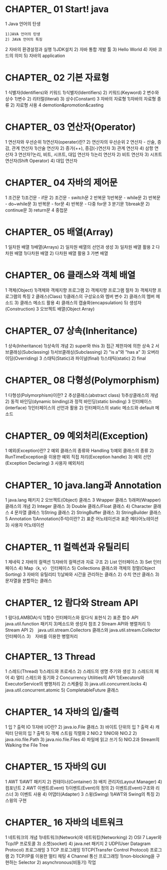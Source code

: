 #  CHAPTER_ 01 Start! java

1 Java 언어의 탄생

    1)JAVA 언어의 탄생
    2) JAVA 언어의 특징
2 자바의 환경설정과 실행
    1)JDK설치
    2) 자바 통합 개발 툴
    3) Hello World
    4) 자바 코드의 의미
    5) 자바의 application





#  CHAPTER_ 02 기본 자료형

1 식별자(Identifiers)와 키워드
    1)식별자(Identifiers)
    2) 키워드(Keyword)
2 변수와 상수
    1)변수
    2) 리터럴(literal)
    3) 상수(Constant)
3 자바의 자료형
    1)자바의 자료형 종류
    2) 자료형 사용
4 demotion&promotion&casting





# CHAPTER_ 03 연산자(Operator)

1 연산자와 우선순위
    1)연산자(operater)란?
    2) 연산자의 우선순위
2 연산자 - 산술, 증감, 관계 연산자
    1)산술 연산자
    2) 증가(++), 증감(-)연산자
    3) 관계 연산자
    4) 삼항 연산자
3 연산자?논리, 비트, 시프트, 대입 연산자
    1)논리 연산자
    2) 비트 연산자
    3) 시프트 연산자(Shift Operator)
    4) 대입 연산자





#  CHAPTER_ 04 자바의 제어문

1 조건문
    1)조건문 - if문
    2) 조건문 - switch문
2 반복문
    1)반복문 - while문
    2) 반복문 - do~while문
    3) 반복문 - for문
    4) 반복문 - 다중 for문
3 분기문
    1)break문
    2) continue문
    3) return문
4 중첩문





# CHAPTER_ 05 배열(Array)
1 일차원 배열
    1)배열(Arrays)
    2) 일차원 배열의 선언과 생성
    3) 일차원 배열 활용
2 다차원 배열
    1)다차원 배열
    2) 다차원 배열 활용
3 가변 배열





# CHAPTER_ 06 클래스와 객체 배열

1 객체(Object)
    1)객체와 객체지향 프로그램
    2) 객체지향 프로그램 절차
    3) 객체지향 프로그램의 특징
2 클래스(Class)
    1)클래스의 구성요소와 멤버 변수
    2) 클래스의 멤버 메소드
    3) 클래스 메소드 활용
    4) 클래스의 캡슐화(encapsulation)
    5) 생성자(Construction)
3 오브젝트 배열(Object Array)





#  CHAPTER_ 07 상속(Inheritance)
1 상속(Inheritance)
    1)상속의 개념
    2) super와 this
    3) 접근 제한자에 의한 상속
2 서브클래싱(Subclassing)
    1)서브클래싱(Subclassing)
    2) "is a"와 "has a"
    3) 오버라이딩(Overriding)
3 스태틱(Static)과 파이널(final)
    1)스태틱(static)
    2) final





# CHAPTER_ 08 다형성(Polymorphism)
1 다형성(Polymorphism)이란?
2 추상클래스(abstract class)
    1)추상클래스의 개념
    2) 동적 바인딩(dynamic binding)과 정적 바인딩(static binding)
3 인터페이스(interface)
    1)인터페이스의 선언과 활용
    2) 인터페이스의 static 메소드와 default 메소드





# CHAPTER_ 09 예외처리(Exception)

1 예외(Exception)란?
2 예외 클래스의 종류와 Handling
    1)예외 클래스의 종류
    2) RunTimeException을 이용한 예외 직접 처리(Exception handle)
    3) 예외 선언(Exception Declaring)
3 사용자 예외처리





# CHAPTER_ 10 java.lang과 Annotation
1 java.lang 패키지
2 오브젝트(Object) 클래스
3 Wrapper 클래스
    1)래퍼(Wrapper) 클래스의 개념
    2) Integer 클래스
    3) Double 클래스/Float 클래스
    4) Character 클래스
4 문자열 클래스
    1)String 클래스
    2) StringBuffer 클래스
    3) StringBuilder 클래스
5 Annotation
    1)Annotation(주석)이란?
    2) 표준 어노테이션과 표준 메타어노테이션
    3) 사용자 어노테이션





# CHAPTER_ 11 컬렉션과 유틸리티
1 제네릭
2 자바의 컬렉션
    1)자바의 컬렉션과 자료 구조
    2) List 인터페이스
    3) Set 인터페이스
    4) Map〈k, v〉 인터페이스
    5) Collections 클래스와 객체의 정렬(Object Sorting)
3 자바의 유틸리티
    1)날짜와 시간을 관리하는 클래스
    2) 수치 연산 클래스
    3) 문자열을 분할하는 클래스





#  CHAPTER_ 12 람다와 Stream API
1 람다(LAMBDA)식
    1)함수 인터페이스와 람다식 표현식
    2) 표준 함수 API java.util.function 패키지
    3)메소드와 생성자 참조
2 Stream API와 병렬처리
1）Stream API
2)　java.util.stream.Collectors 클래스와 java.util.stream.Collector 인터페이스
    3)　자바를 이용한 병렬처리





#  CHAPTER_ 13 Thread
1 스레드(Thread)
    1)스레드와 프로세스
    2) 스레드의 생명 주기와 생성
    3) 스레드의 제어
    4) 멀티 스레드와 동기화
2 Concurrency Utilities의 API
    1)Executors와 ExecutorService의 병행처리
    2) 스케줄링
    3) java.util.concurrent.locks
    4) java.util.concurrent.atomic
    5) CompletableFuture 클래스





#  CHAPTER_ 14 자바의 입/출력

1 입 ? 출력 IO
    1)자바 I/O란?
    2) java.io.File 클래스
    3) 바이트 단위의 입 ? 출력
    4) 캐릭터 단위의 입 ? 출력
    5) 객체 스트림 직렬화
2 NIO.2
    1)NIO와 NIO.2
    2) java.nio.file.Path
    3) java.nio.file.Files
    4) 파일에 읽고 쓰기
    5) NIO.2과 Stream의 Walking the File Tree





# CHAPTER_ 15 자바의 GUI
1 AWT
    1)AWT 패키지
    2) 컨테이너(Container)
    3) 배치 관리자(Layout Manager)
    4) 컴포넌트
2 AWT 이벤트(Event)
    1)이벤트(Event)의 정의
    2) 이벤트(Event)구조와 리스너
    3) 이벤트 사용
    4) 어댑터(Adapter)
3 스윙(Swing)
    1)AWT와 Swing의 특징
    2) 스윙의 구현





# CHAPTER_ 16 자바의 네트워크
1 네트워크의 개념
    1)네트워크(Network)와 네트워킹(Networking)
    2) OSI 7 Layer와 Tcp/IP 프로토콜
    3) 소켓(socket)
    4) java.net 패키지
2 UDP(User Datagram Protocol) 프로그래밍
3 TCP 프로그래밍
    1)TCP(Transfer Control Protocol) 프로그램
    2) TCP/IP를 이용한 멀티 채팅
4 Channel 통신 프로그래밍
    1)non-blocking을 구현하는 Selector
    2) asynchronous(비동기) 작업



  
